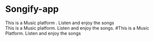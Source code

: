# Songify-app
This is a Music platform . Listen and enjoy the songs  
This is a Music platform. Listen and enjoy the songs.
#This is a Music Platform. Listen and enjoy the songs

